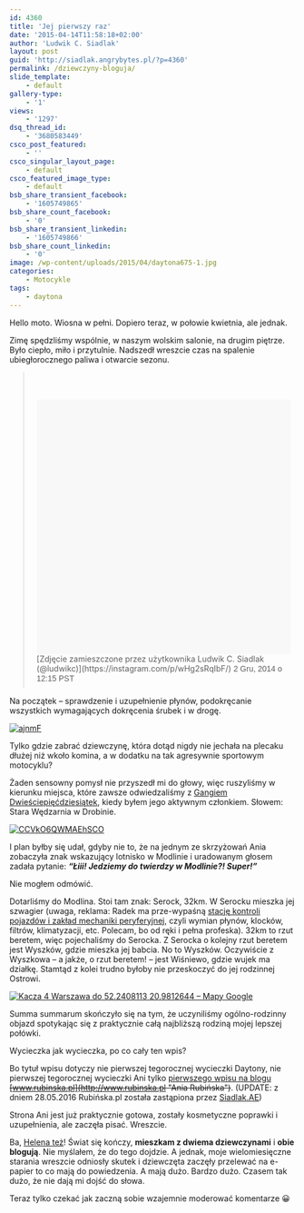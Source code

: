 ```yaml
---
id: 4360
title: 'Jej pierwszy raz'
date: '2015-04-14T11:58:18+02:00'
author: 'Ludwik C. Siadlak'
layout: post
guid: 'http://siadlak.angrybytes.pl/?p=4360'
permalink: /dziewczyny-bloguja/
slide_template:
    - default
gallery-type:
    - '1'
views:
    - '1297'
dsq_thread_id:
    - '3680583449'
csco_post_featured:
    - ''
csco_singular_layout_page:
    - default
csco_featured_image_type:
    - default
bsb_share_transient_facebook:
    - '1605749865'
bsb_share_count_facebook:
    - '0'
bsb_share_transient_linkedin:
    - '1605749866'
bsb_share_count_linkedin:
    - '0'
image: /wp-content/uploads/2015/04/daytona675-1.jpg
categories:
    - Motocykle
tags:
    - daytona
---
```


Hello moto. Wiosna w pełni. Dopiero teraz, w połowie kwietnia, ale jednak.

Zimę spędzliśmy wspólnie, w naszym wolskim salonie, na drugim piętrze. Było ciepło, miło i przytulnie. Nadszedł wreszcie czas na spalenie ubiegłorocznego paliwa i otwarcie sezonu.

> <div style="padding: 8px;"><div style="background: #F8F8F8; line-height: 0; margin-top: 40px; padding: 50% 0; text-align: center; width: 100%;"></div>[Zdjęcie zamieszczone przez użytkownika Ludwik C. Siadlak (@ludwikc)](https://instagram.com/p/wHg2sRqIbF/) <time datetime="2014-12-02T20:15:43+00:00" style="font-family: Arial,sans-serif; font-size: 14px; line-height: 17px;">2 Gru, 2014 o 12:15 PST</time>
> 
> </div>

<script async="" defer="defer" src="//platform.instagram.com/en_US/embeds.js"></script>

Na początek – sprawdzenie i uzupełnienie płynów, podokręcanie wszystkich wymagających dokręcenia śrubek i w drogę.

[![ajnmF](http://personaldevelopment.pl/wp-content/uploads/2015/04/ajnmF-e1491507942247-1.jpg)](http://personaldevelopment.pl/wp-content/uploads/2015/04/ajnmF-e1491507942247-1.jpg)

Tylko gdzie zabrać dziewczynę, która dotąd nigdy nie jechała na plecaku dłużej niż wkoło komina, a w dodatku na tak agresywnie sportowym motocyklu?

Żaden sensowny pomysł nie przyszedł mi do głowy, więc ruszyliśmy w kierunku miejsca, które zawsze odwiedzaliśmy z [Gangiem Dwieściepięćdziesiątek](http://www.cbr250r.org.pl), kiedy byłem jego aktywnym członkiem. Słowem: Stara Wędzarnia w Drobinie.

[![CCVkO6QWMAEhSCO](http://personaldevelopment.pl/wp-content/uploads/2015/04/CCVkO6QWMAEhSCO-1-1.jpg)](http://personaldevelopment.pl/wp-content/uploads/2015/04/CCVkO6QWMAEhSCO-1-1.jpg)

I plan byłby się udał, gdyby nie to, że na jednym ze skrzyżowań Ania zobaczyła znak wskazujący lotnisko w Modlinie i uradowanym głosem zadała pytanie: ***“Łiii! Jedziemy do twierdzy w Modlinie?! Super!”***

Nie mogłem odmówić.

Dotarliśmy do Modlina. Stoi tam znak: Serock, 32km. W Serocku mieszka jej szwagier (uwaga, reklama: Radek ma prze-wypaśną [stację kontroli pojazdów i zakład mechaniki peryferyjnej](https://www.facebook.com/pages/Ps-Auto-Okr%C4%99gowa-Stacja-Kontroli-Pojazd%C3%B3w/927634493923202?__mref=message_bubble), czyli wymian płynów, klocków, filtrów, klimatyzacji, etc. Polecam, bo od ręki i pełna profeska). 32km to rzut beretem, więc pojechaliśmy do Serocka. Z Serocka o kolejny rzut beretem jest Wyszków, gdzie mieszka jej babcia. No to Wyszków. Oczywiście z Wyszkowa – a jakże, o rzut beretem! – jest Wiśniewo, gdzie wujek ma działkę. Stamtąd z kolei trudno byłoby nie przeskoczyć do jej rodzinnej Ostrowi.

[![Kacza 4 Warszawa do 52.2408113 20.9812644 – Mapy Google](http://personaldevelopment.pl/wp-content/uploads/2015/04/Kacza-4-Warszawa-do-52.2408113-20.9812644-–-Mapy-Google-1-1.png)](http://personaldevelopment.pl/wp-content/uploads/2015/04/Kacza-4-Warszawa-do-52.2408113-20.9812644-–-Mapy-Google-1-1.png)

Summa summarum skończyło się na tym, że uczyniliśmy ogólno-rodzinny objazd spotykając się z praktycznie całą najbliższą rodziną mojej lepszej połówki.

Wycieczka jak wycieczka, po co cały ten wpis?

Bo tytuł wpisu dotyczy nie pierwszej tegorocznej wycieczki Daytony, nie pierwszej tegorocznej wycieczki Ani tylko [pierwszego wpisu na blogu](http://www.siadlak.ae/nasza-pierwsza-motowycieczka-moja-krotka-relacja/ "Ania Rubińska - blog") <del>[www.rubinska.pl](http://www.rubinska.pl  "Ania Rubińska")</del>. (UPDATE: z dniem 28.05.2016 Rubińska.pl została zastąpiona przez [Siadlak.AE](http://siadlak.ae))

Strona Ani jest już praktycznie gotowa, zostały kosmetyczne poprawki i uzupełnienia, ale zaczęła pisać. Wreszcie.

Ba, [Helena też](http://www.helena.siadlak.pl "Helena Siadlak")! Świat się kończy, **mieszkam z dwiema dziewczynami** i **obie blogują**. Nie myślałem, że do tego dojdzie. A jednak, moje wielomiesięczne starania wreszcie odniosły skutek i dziewczęta zaczęły przelewać na e-papier to co mają do powiedzenia. A mają dużo. Bardzo dużo. Czasem tak dużo, że nie dają mi dojść do słowa.

Teraz tylko czekać jak zaczną sobie wzajemnie moderować komentarze 😀